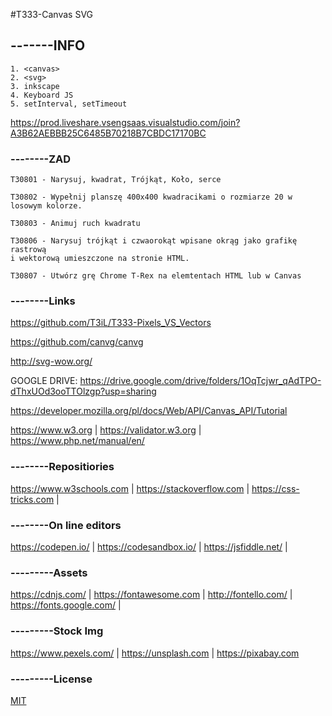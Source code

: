 #T333-Canvas SVG
## -------INFO
```
1. <canvas>
2. <svg> 
3. inkscape
4. Keyboard JS
5. setInterval, setTimeout
```

https://prod.liveshare.vsengsaas.visualstudio.com/join?A3B62AEBBB25C6485B70218B7CBDC17170BC

### --------ZAD
```
T30801 - Narysuj, kwadrat, Trójkąt, Koło, serce

T30802 - Wypełnij planszę 400x400 kwadracikami o rozmiarze 20 w losowym kolorze.

T30803 - Animuj ruch kwadratu

T30806 - Narysuj trójkąt i czwaorokąt wpisane okrąg jako grafikę rastrową 
i wektorową umieszczone na stronie HTML.

T30807 - Utwórz grę Chrome T-Rex na elemtentach HTML lub w Canvas
```
### --------Links
https://github.com/T3iL/T333-Pixels_VS_Vectors

https://github.com/canvg/canvg

http://svg-wow.org/

GOOGLE DRIVE: https://drive.google.com/drive/folders/1OqTcjwr_qAdTPO-dThxUOd3ooTTOlzgp?usp=sharing

https://developer.mozilla.org/pl/docs/Web/API/Canvas_API/Tutorial

https://www.w3.org | https://validator.w3.org | https://www.php.net/manual/en/
### --------Repositiories
https://www.w3schools.com | https://stackoverflow.com | https://css-tricks.com |
### --------On line editors
https://codepen.io/ | https://codesandbox.io/ | https://jsfiddle.net/ |
### ---------Assets
https://cdnjs.com/ | https://fontawesome.com | http://fontello.com/ | https://fonts.google.com/ |
### ---------Stock Img
https://www.pexels.com/ | https://unsplash.com | https://pixabay.com
### ---------License
[MIT](https://choosealicense.com/licenses/mit/)
